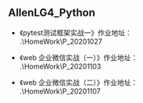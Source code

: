 ## AllenLG4_Python
- 《pytest测试框架实战一》作业地址：
<br>.\HomeWork\P_20201027<br/>     

- 《web 企业微信实战（一）》作业地址：
<br>.\HomeWork\P_20201103<br/>

- 《web 企业微信实战（二）》作业地址：
<br>.\HomeWork\P_20201107<br/>